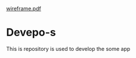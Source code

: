 [wireframe.pdf](https://github.com/gitb10/Devepo-s/files/10213918/wireframe.pdf)
# Devepo-s
This is repository is used to develop the some app
